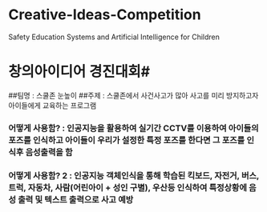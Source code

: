 # Creative-Ideas-Competition
Safety Education Systems and Artificial Intelligence for Children
# 창의아이디어 경진대회#
##팀명 : 스쿨존 눈높이
##주제 : 스쿨존에서 사건사고가 많아 사고를 미리 방지하고자 아이들에게 교육하는 프로그램
### 어떻게 사용함? : 인공지능을 활용하여 실기간 CCTV를 이용하여 아이들의 포즈를 인식하고 아이들이 우리가 설정한 특정 포즈를 한다면 그 포즈를 인식후 음성출력을 함
### 어떻게 사용함? 2 : 인공지능 객체인식을 통해 학습된 킥보드, 자전거, 버스, 트럭, 자동차, 사람(어린아이 + 성인 구별), 우산등 인식하여 특정상황에 음성 출력 및 텍스트 출력으로 사고 예방
